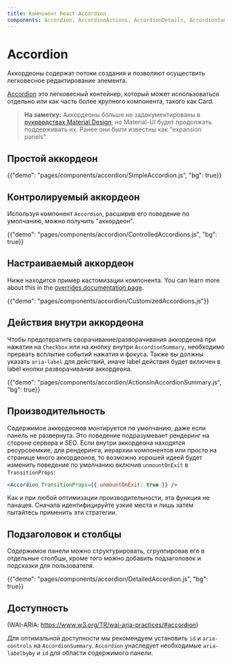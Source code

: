 ```yaml
---
title: Компонент React Accordion
components: Accordion, AccordionActions, AccordionDetails, AccordionSummary
---
```


# Accordion

<p class="description">Аккордеоны содержат потоки создания и позволяют осуществить легковесное редактирование элемента.</p>

[Accordion](https://material.io/archive/guidelines/components/expansion-panels.html) это легковесный контейнер, который может использоваться отдельно или как часть более крупного компонента, такого как Card.

> **На заметку:** Аккордеоны больше не задокументированы в [руководствах Material Design](https://material.io/), но Material-UI будет продолжать поддерживать их. Ранее они были известны как "expansion panels".

## Простой аккордеон

{{"demo": "pages/components/accordion/SimpleAccordion.js", "bg": true}}

## Контролируемый аккордеон

Используя компонент `Accordion`, расширив его поведение по умолчанию, можно получить "аккордеон".

{{"demo": "pages/components/accordion/ControlledAccordions.js", "bg": true}}

## Настраиваемый аккордеон

Ниже находится пример кастомизации компонента. You can learn more about this in the [overrides documentation page](/customization/components/).

{{"demo": "pages/components/accordion/CustomizedAccordions.js"}}

## Действия внутри аккордеона

Чтобы предотвратить сворачивание/разворачивания аккордеона при нажатии на `Checkbox` или на кнопку внутри `AccordionSummary`, необходимо прервать всплытие событий нажатия и фокуса. Также вы должны указать `aria-label` для действий, иначе label действия будет включен в label кнопки разворачивания аккордеона.

{{"demo": "pages/components/accordion/ActionsInAccordionSummary.js", "bg": true}}

## Производительность

Содержимое аккордеонов монтируется по умолчанию, даже если панель не развернута. Это поведение подразумевает рендеринг на стороне сервера и SEO. Если внутри аккордеона находятся ресурсоемкие, для рендеринга, иерархии компонентов или просто на странице много аккордеонов, то возможно хорошей идеей будет изменить поведение по умолчанию включив `unmountOnExit` в `TransitionProps`:

```jsx
<Accordion TransitionProps={{ unmountOnExit: true }} />
```

Как и при любой оптимизации производительности, эта функция не панацея. Сначала идентифицируйте узкие места и лишь затем пытайтесь применить эти стратегии.

## Подзаголовок и столбцы

Содержимое панели можно структурировать, сгруппировав его в отдельные столбцы, кроме того можно добавить подзаголовок и подсказки для пользователя.

{{"demo": "pages/components/accordion/DetailedAccordion.js", "bg": true}}

## Доступность

(WAI-ARIA: https://www.w3.org/TR/wai-aria-practices/#accordion)

Для оптимальной доступности мы рекомендуем установить `id` и `aria-controls` на `AccordionSummary`. `Accordion` унаследует необходимые `aria-labelbyby` и `id` для области содержимого панели.
